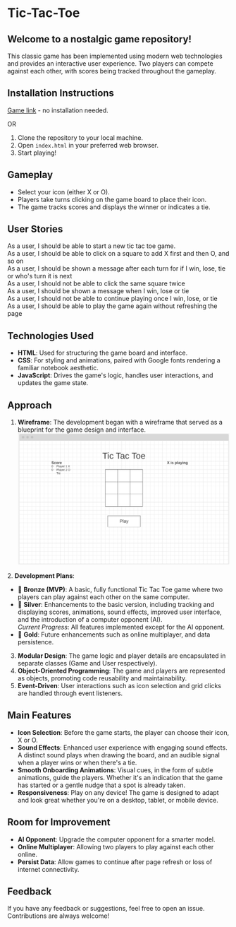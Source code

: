 # Tic-Tac-Toe
## Welcome to a nostalgic game repository! 
This classic game has been implemented using modern web technologies and provides an interactive user experience. Two players can compete against each other, with scores being tracked throughout the gameplay.

## Installation Instructions
[Game link](https://gabrielleynara.github.io/tic-tac-toe/) - no installation needed.  

OR
1. Clone the repository to your local machine.
2. Open `index.html` in your preferred web browser.  
3. Start playing!

## Gameplay
* Select your icon (either X or O).  
* Players take turns clicking on the game board to place their icon.  
* The game tracks scores and displays the winner or indicates a tie.

## User Stories
As a user, I should be able to start a new tic tac toe game.  
As a user, I should be able to click on a square to add X first and then O, and so on  
As a user, I should be shown a message after each turn for if I win, lose, tie or who's turn it is next  
As a user, I should not be able to click the same square twice  
As a user, I should be shown a message when I win, lose or tie  
As a user, I should not be able to continue playing once I win, lose, or tie  
As a user, I should be able to play the game again without refreshing the page

## Technologies Used
* **HTML**: Used for structuring the game board and interface.
* **CSS**: For styling and animations, paired with Google fonts rendering a familiar notebook aesthetic.
* **JavaScript**: Drives the game's logic, handles user interactions, and updates the game state.

## Approach
1. **Wireframe**: The development began with a wireframe that served as a blueprint for the game design and interface.
![alt text][wireframe]

[wireframe]: https://github.com/GabrielleYnara/tic-tac-toe/blob/main/img/wireframe.png "Game Wireframe picture"
2. **Development Plans**:
* 🥉 **Bronze (MVP)**: A basic, fully functional Tic Tac Toe game where two players can play against each other on the same computer.
* 🥈 **Silver**: Enhancements to the basic version, including tracking and displaying scores, animations, sound effects, improved user interface, and the introduction of a computer opponent (AI).  
_Current Progress_: All features implemented except for the AI opponent.
* 🥇 **Gold**: Future enhancements such as online multiplayer, and data persistence.
3. **Modular Design**: The game logic and player details are encapsulated in separate classes (Game and User respectively).
4. **Object-Oriented Programming**: The game and players are represented as objects, promoting code reusability and maintainability.
5. **Event-Driven**: User interactions such as icon selection and grid clicks are handled through event listeners.

## Main Features
* **Icon Selection**: Before the game starts, the player can choose their icon, X or O.
* **Sound Effects**: Enhanced user experience with engaging sound effects. A distinct sound plays when drawing the board, and an audible signal when a player wins or when there's a tie.
* **Smooth Onboarding Animations**: Visual cues, in the form of subtle animations, guide the players. Whether it's an indication that the game has started or a gentle nudge that a spot is already taken.
* **Responsiveness**: Play on any device! The game is designed to adapt and look great whether you're on a desktop, tablet, or mobile device.

## Room for Improvement
* **AI Opponent**: Upgrade the computer opponent for a smarter model.
* **Online Multiplayer**: Allowing two players to play against each other online.
* **Persist Data**: Allow games to continue after page refresh or loss of internet connectivity.

## Feedback
If you have any feedback or suggestions, feel free to open an issue. Contributions are always welcome!
